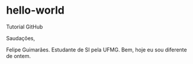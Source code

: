 # hello-world
Tutorial GitHub

Saudações,

Felipe Guimarães. Estudante de SI pela UFMG.
Bem, hoje eu sou diferente de ontem.
